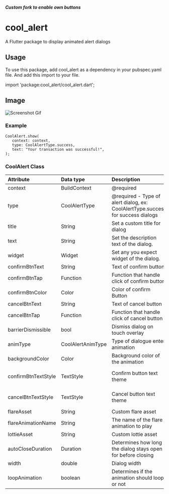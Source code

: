 ***Custom fork to enable own buttons***

# cool_alert

A Flutter package to display animated alert dialogs

## Usage

To use this package, add cool_alert as a dependency in your pubspec.yaml file.
And add this import to your file.

import 'package:cool_alert/cool_alert.dart';

## Image
![Screenshot  Gif](screenshots/gif.gif)

### Example

```
CoolAlert.show(
   context: context,
   type: CoolAlertType.success,
   text: "Your transaction was successful!",
);
```


### CoolAlert Class

| Attribute        | Data type           | Description                                                                                                                                                   |            Default Value            |
|:----------------------|:-------------------|:--------------------------------------------------------------------------------------------------------------------------------------------------------------|:-----------------------------------:|
| context| BuildContext | @required                                                                                      |                Null                 |
| type | CoolAlertType | @required - Type of alert dialog, ex: CoolAlertType.success for success dialogs | Null
title| String | Set a custom title for dialog                                                                                                |                Based on the CoolAlertType selected|                 |
| text| String             | Set the description text of the dialog.                                                                                                                       |                Null                 |
| widget| Widget             | Set any you expect widget of the dialog.                                                                                                                       |                Null                 |
| confirmBtnText | String             | Text of confirm button                                                                                                                                       |                'Ok'                 |                 |
| confirmBtnTap| Function           | Function that handle click of confirm button                                                                       |                () => Navigator.pop(context)|
| confirmBtnColor| Color              | Color of confirm Button                                                                                                                                       |          Theme.of(context).primaryColor          |                |
| cancelBtnText| String             | Text of cancel button                                                                                                                                       |              'Cancel'               |
| cancelBtnTap| Function           | Function that handle click of cancel button                                                                     |                () => Navigator.pop(context) 
| barrierDismissible| bool               | Dismiss dialog on touch overlay                                                                                                                              |                true                 
| animType              | CoolAlertAnimType| Type of dialogue enter animation                                                                                                                              |           CoolAlertAnimType.scale|
| backgroundColor              | Color| Background color of the animation                                                                                                                              |           Color(0xFF515C6F)|
| confirmBtnTextStyle              | TextStyle | Confirm button text theme                                                                                                                              |           TextStyle(color: Colors.white, fontWeight:FontWeight.w600,fontSize: 18.0)|
| cancelBtnTextStyle              | TextStyle | Cancel button text theme                                                                                                                             |           TextStyle(color: Colors.grey, fontWeight:FontWeight.w600,fontSize: 18.0)|
| flareAsset              | String | Custom flare asset                                                                                                                             |           "animation.flr" |
| flareAnimationName              | String | The name of the flare animation to play                                                                                                                             |           "play" |
| lottieAsset              | String | Custom lottie asset                                                                                                                             |           "animation.json" |
|autoCloseDuration|Duration|Determines how long the dialog stays open for before closing|Null|
|width|double|Dialog width|MediaQuery.of(context).size.width|
|loopAnimation|boolean|Determines if the animation should loop or not|false|








